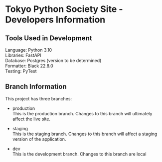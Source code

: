 # Tokyo Python Society Site - Developers Information

## Tools Used in Development
Language: Python 3.10  
Libraries: FastAPI  
Database: Postgres (version to be determined)  
Formatter: Black 22.8.0  
Testing: PyTest  

## Branch Information

This project has three branches:

- production  
This is the production branch. Changes to this branch will ultimately affect the live site.

- staging  
This is the staging branch. Changes to this branch will affect a staging version of the application.

- dev  
This is the development branch. Changes to this branch are local

## 